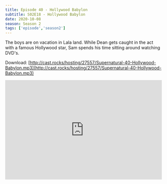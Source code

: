 ```yaml
---
title: Episode 40 - Hollywood Babylon
subtitle: S02E18 - Hollywood Babylon 
date: 2020-10-08
season: Season 2
tags: ['episode','season2']
---
```


The boys are on vacation in Lala land. While Dean gets caught in the act with a famous Hollywood star, Sam spends his time sitting around watching DVD's. 

Download: [http://cast.rocks/hosting/27557/Supernatural-40-Hollywood-Babylon.mp3](http://cast.rocks/hosting/27557/Supernatural-40-Hollywood-Babylon.mp3)

<iframe src="https://cast.rocks/player/27557/Supernatural-40-Hollywood-Babylon.mp3?episodeTitle=Episode%2040%20-%20Hollywood%20Babylon&podcastTitle=Couple%20of%20Idjits&episodeDate=October%208th%2C%202020&imageURL=https%3A%2F%2Fcast.rocks%2Fhosting%2F27557%2Ffeeds%2FCAURZ.jpg" style="border: none; min-height: 265px; max-height: 320px; max-width: 558px; min-width: 270px; width: 100%; height: 100%;" scrollbars="no"></iframe>
